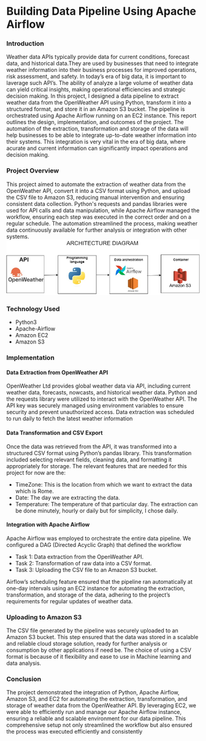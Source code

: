 # Building Data Pipeline Using Apache Airflow

### Introduction
Weather data APIs typically provide data for current conditions, forecast data, and historical data.They are used by businesses that need to integrate weather information into their business processes for improved operations, risk assessment, and safety. In today’s era of big data, it is important to laverage such API’s. The ability of analyze a large volume of weather data can yield critical insights, making operational efficiencies and strategic decision making.
In this project, I designed a data pipeline to extract weather data from the OpenWeather API using
Python, transform it into a structured format, and store it in an Amazon S3 bucket. The pipeline
is orchestrated using Apache Airflow running on an EC2 instance. This report outlines the design,
implementation, and outcomes of the project. The automation of the extraction, transformation
and storage of the data will help businesses to be able to integrate up-to-date weather information
into their systems. This integration is very vital in the era of big data, where acurate and current information can significantly impact operations and decision making.

### Project Overview
This project aimed to automate the extraction of weather data from the OpenWeather API, convert it into a CSV format using Python, and upload the CSV file to Amazon S3, reducing manual intervention and ensuring consistent data collection. Python's requests and pandas libraries were used for API calls and data manipulation, while Apache Airflow managed the workflow, ensuring each step was executed in the correct order and on a regular schedule. The automation streamlined the process, making weather data continuously available for further analysis or integration with other systems.
![Architecture Diagram](https://github.com/annLamin/WeatherDataPipeline/blob/main/workflow_diagram.jpg)

### Technology Used
- Python3
- Apache-Airflow
- Amazon EC2
- Amazon S3
###   Implementation
#### Data Extraction from OpenWeather API
OpenWeather Ltd provides global weather data via API, including current weather data, forecasts,
nowcasts, and historical weather data. Python and the requests library were utilized to interact with
the OpenWeather API. The API key was securely managed using environment variables to ensure
security and prevent unauthorized access. Data extraction was scheduled to run daily to fetch the
latest weather information
#### Data Transformation and CSV Export
Once the data was retrieved from the API, it was transformed into a structured CSV format using
Python’s pandas library. This transformation included selecting relevant fields, cleaning data, and 
formatting it appropriately for storage. The relevant features that are needed for this project for
now are the:
 - TimeZone: This is the location from which we want to extract the data which is Rome.
- Date: The day we are extracting the data.
- Temperature: The temperature of that particular day.
The extraction can be done minutely, hourly or daily but for simplicity, I chose daily.

#### Integration with Apache Airflow
Apache Airflow was employed to orchestrate the entire data pipeline. We configured a DAG (Directed Acyclic Graph) that defined the workflow
- Task 1: Data extraction from the OpenWeather API.
- Task 2: Transformation of raw data into a CSV format.
- Task 3: Uploading the CSV file to an Amazon S3 bucket.

Airflow’s scheduling feature ensured that the pipeline ran automatically at one-day intervals using an EC2 instance for automating the extraction, transformation, and storage of the data, adhering to the project’s requirements for regular updates of weather data.
### Uploading to Amazon S3
The CSV file generated by the pipeline was securely uploaded to an Amazon S3 bucket. This step
ensured that the data was stored in a scalable and reliable cloud storage solution, ready for further
analysis or consumption by other applications if need be. The choice of using a CSV format is
because of it flexibility and ease to use in Machine learning and data analysis.

### Conclusion
The project demonstrated the integration of Python, Apache Airflow, Amazon S3, and EC2 for automating the extraction, transformation, and storage of weather data from the OpenWeather API. By leveraging EC2, we were able to efficiently run and manage our Apache Airflow instance, ensuring a reliable and scalable environment for our data pipeline. This comprehensive setup not only streamlined the workflow but also ensured the process was executed efficiently and consistently
